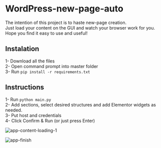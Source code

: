 # WordPress-new-page-auto
The intention of this project is to haste new-page creation. </br>
Just load your content on the GUI and watch your browser work for you. </br>
Hope you find it easy to use and useful! </br>

## Instalation
1- Download all the files </br>
2- Open command prompt into master folder </br>
3- Run ```pip install -r requirements.txt``` </br>

## Instructions
1- Run ```python main.py``` </br>
2- Add sections, select desired structures and add Elementor widgets as needed. </br>
3- Put host and credentials </br>
4- Click Confirm & Run (or just press Enter) </br>

![app-content-loading-1](https://github.com/MauBorre/WordPress-new-page-auto/assets/122322896/2b4657d0-54b7-4629-861a-6a1f7a3abd94)


![app-finish](https://github.com/MauBorre/WordPress-new-page-auto/assets/122322896/dcd3a6c8-2e35-430d-8f2d-b2ff01f5928c)
